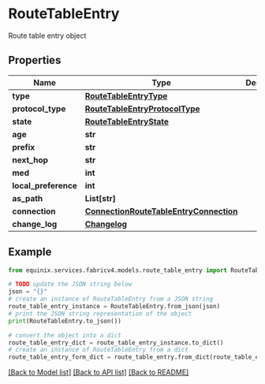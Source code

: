 # RouteTableEntry

Route table entry object

## Properties

Name | Type | Description | Notes
------------ | ------------- | ------------- | -------------
**type** | [**RouteTableEntryType**](RouteTableEntryType.md) |  | 
**protocol_type** | [**RouteTableEntryProtocolType**](RouteTableEntryProtocolType.md) |  | [optional] 
**state** | [**RouteTableEntryState**](RouteTableEntryState.md) |  | 
**age** | **str** |  | [optional] 
**prefix** | **str** |  | [optional] 
**next_hop** | **str** |  | [optional] 
**med** | **int** |  | [optional] 
**local_preference** | **int** |  | [optional] 
**as_path** | **List[str]** |  | [optional] 
**connection** | [**ConnectionRouteTableEntryConnection**](ConnectionRouteTableEntryConnection.md) |  | [optional] 
**change_log** | [**Changelog**](Changelog.md) |  | 

## Example

```python
from equinix.services.fabricv4.models.route_table_entry import RouteTableEntry

# TODO update the JSON string below
json = "{}"
# create an instance of RouteTableEntry from a JSON string
route_table_entry_instance = RouteTableEntry.from_json(json)
# print the JSON string representation of the object
print(RouteTableEntry.to_json())

# convert the object into a dict
route_table_entry_dict = route_table_entry_instance.to_dict()
# create an instance of RouteTableEntry from a dict
route_table_entry_form_dict = route_table_entry.from_dict(route_table_entry_dict)
```
[[Back to Model list]](../README.md#documentation-for-models) [[Back to API list]](../README.md#documentation-for-api-endpoints) [[Back to README]](../README.md)


